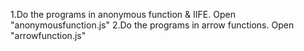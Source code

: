 1.Do the programs in anonymous function & IIFE.
Open "anonymousfunction.js"
2.Do the programs in arrow functions.
Open "arrowfunction.js"
